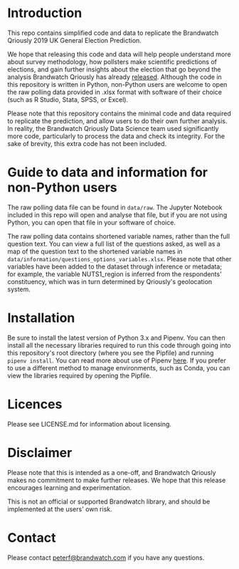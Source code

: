 # Introduction
This repo contains simplified code and data to replicate the Brandwatch Qriously 2019 UK General Election Prediction. 

We hope that releasing this code and data will help people understand more about survey methodology, how pollsters make scientific predictions of elections, and gain further insights about the election that go beyond the analysis Brandwatch Qriously has already [released](https://www.brandwatch.com/blog/general-election-2019-qrioulsy-prediction/).
Although the code in this repository is written in Python, non-Python users are welcome to open the raw polling data provided in .xlsx format with software of their choice (such as R Studio, Stata, SPSS, or Excel).

Please note that this repository contains the minimal code and data required to replicate the prediction, and allow users to do their own further analysis. In reality, the Brandwatch Qriously Data Science team used significantly more code, particularly to process the data and check its integrity. For the sake of brevity, this extra code has not been included.

# Guide to data and information for non-Python users
The raw polling data file can be found in `data/raw`. The Jupyter Notebook included in this repo will open and analyse that file, but if you are not using Python, you can open that file in your software of choice.

The raw polling data contains shortened variable names, rather than the full question text. You can view a full list of the questions asked, as well as a map of the question text to the shortened variable names in `data/information/questions_options_variables.xlsx`. Please note that other variables have been added to the dataset through inference or metadata; for example, the variable NUTS1_region is inferred from the respondents' constituency, which was in turn determined by Qriously's geolocation system.

# Installation
Be sure to install the latest version of Python 3.x and Pipenv. You can then install all the necessary libraries required to run this code through going into this repository's root directory (where you see the Pipfile) and running `pipenv install`. You can read more about use of Pipenv [here](https://pipenv-fork.readthedocs.io/en/latest/basics.html). If you prefer to use a different method to manage environments, such as Conda, you can view the libraries required by opening the Pipfile.

# Licences
Please see LICENSE.md for information about licensing.

# Disclaimer
Please note that this is intended as a one-off, and Brandwatch Qriously makes no commitment to make further releases. We hope that this release encourages learning and experimentation.

This is not an official or supported Brandwatch library, and should be implemented at the users' own risk.

# Contact
Please contact peterf@brandwatch.com if you have any questions.